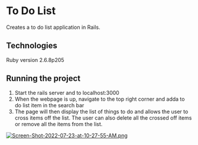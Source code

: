 # To Do List
Creates a to do list application in Rails.

## Technologies
Ruby version 2.6.8p205

## Running the project
1. Start the rails server and to localhost:3000
2. When the webpage is up, navigate to the top right corner and adda to do list item in the search bar
3. The page will then display the list of things to do and allows the user to cross items off the list. The user can also delete all the crossed off items or remove all the items from the list.

[![Screen-Shot-2022-07-23-at-10-27-55-AM.png](https://i.postimg.cc/NjwV02H4/Screen-Shot-2022-07-23-at-10-27-55-AM.png)](https://postimg.cc/zV0ptBpb) 
